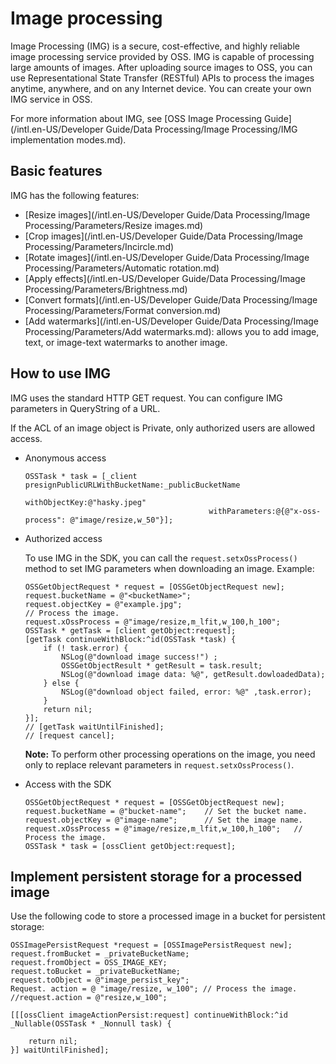 # Image processing

Image Processing \(IMG\) is a secure, cost-effective, and highly reliable image processing service provided by OSS. IMG is capable of processing large amounts of images. After uploading source images to OSS, you can use Representational State Transfer \(RESTful\) APIs to process the images anytime, anywhere, and on any Internet device. You can create your own IMG service in OSS.

For more information about IMG, see [OSS Image Processing Guide](/intl.en-US/Developer Guide/Data Processing/Image Processing/IMG implementation modes.md).

## Basic features

IMG has the following features:

-   [Resize images](/intl.en-US/Developer Guide/Data Processing/Image Processing/Parameters/Resize images.md)
-   [Crop images](/intl.en-US/Developer Guide/Data Processing/Image Processing/Parameters/Incircle.md)
-   [Rotate images](/intl.en-US/Developer Guide/Data Processing/Image Processing/Parameters/Automatic rotation.md)
-   [Apply effects](/intl.en-US/Developer Guide/Data Processing/Image Processing/Parameters/Brightness.md)
-   [Convert formats](/intl.en-US/Developer Guide/Data Processing/Image Processing/Parameters/Format conversion.md)
-   [Add watermarks](/intl.en-US/Developer Guide/Data Processing/Image Processing/Parameters/Add watermarks.md): allows you to add image, text, or image-text watermarks to another image.

## How to use IMG

IMG uses the standard HTTP GET request. You can configure IMG parameters in QueryString of a URL.

If the ACL of an image object is Private, only authorized users are allowed access.

-   Anonymous access

    ```
    OSSTask * task = [_client presignPublicURLWithBucketName:_publicBucketName
                                              withObjectKey:@"hasky.jpeg"
                                             withParameters:@{@"x-oss-process": @"image/resize,w_50"}];
    ```

-   Authorized access

    To use IMG in the SDK, you can call the `request.setxOssProcess()` method to set IMG parameters when downloading an image. Example:

    ```
    OSSGetObjectRequest * request = [OSSGetObjectRequest new];
    request.bucketName = @"<bucketName>";
    request.objectKey = @"example.jpg";
    // Process the image.
    request.xOssProcess = @"image/resize,m_lfit,w_100,h_100";
    OSSTask * getTask = [client getObject:request];
    [getTask continueWithBlock:^id(OSSTask *task) {
        if (! task.error) {
            NSLog(@"download image success!") ;
            OSSGetObjectResult * getResult = task.result;
            NSLog(@"download image data: %@", getResult.dowloadedData);
        } else {
            NSLog(@"download object failed, error: %@" ,task.error);
        }
        return nil;
    }];
    // [getTask waitUntilFinished];
    // [request cancel];
    ```

    **Note:** To perform other processing operations on the image, you need only to replace relevant parameters in `request.setxOssProcess()`.

-   Access with the SDK

    ```
    OSSGetObjectRequest * request = [OSSGetObjectRequest new];
    request.bucketName = @"bucket-name";    // Set the bucket name.
    request.objectKey = @"image-name";      // Set the image name.
    request.xOssProcess = @"image/resize,m_lfit,w_100,h_100";   // Process the image.
    OSSTask * task = [ossClient getObject:request];
    ```


## Implement persistent storage for a processed image

Use the following code to store a processed image in a bucket for persistent storage:

```
OSSImagePersistRequest *request = [OSSImagePersistRequest new];
request.fromBucket = _privateBucketName;
request.fromObject = OSS_IMAGE_KEY;
request.toBucket = _privateBucketName;
request.toObject = @"image_persist_key";   
Request. action = @ "image/resize, w_100"; // Process the image.
//request.action = @"resize,w_100";

[[[ossClient imageActionPersist:request] continueWithBlock:^id _Nullable(OSSTask * _Nonnull task) {

    return nil;
}] waitUntilFinished];
```


